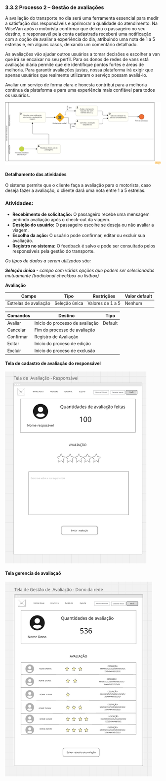 ### 3.3.2 Processo 2 – Gestão de avaliações

A avaliação do transporte no dia será uma ferramenta essencial para medir a satisfação dos responsáveis e aprimorar a qualidade do atendimento. Na WiseVan após o motorista confirmar que deixou o passageiro no seu destino, o responsavél pela conta cadastrada receberá uma notificação com a opção de avaliar a experiência do dia, atribuindo uma nota de 1 a 5 estrelas e, em alguns casos, deixando um comentário detalhado.

As avaliações vão ajudar outros usuários a tomar decisões e escolher a van que irá se encaixar no seu perfil. Para os donos de redes de vans está avaliação diária permite que ele identifique pontos fortes e áreas de melhoria. Para garantir avaliações justas, nossa plataforma irá exigir que apenas usuários que realmente utilizaram o serviço possam avaliá-lo. 

Avaliar um serviço de forma clara e honesta contribui para a melhoria contínua da plataforma e para uma experiência mais confiável para todos os usuários.

![Gestao de avaliacoes](images/D-gestao-avaliacao.png)


#### Detalhamento das atividades

O sistema permite que o cliente faça a avaliação para o motorista, caso deseja fazer a avaliação, o cliente dará uma nota entre 1 a 5 estrelas.

### Atividades:  
- **Recebimento de solicitação:** O passageiro recebe uma mensagem pedindo avaliação após o check-out da viagem.
- **Desição do usuário:** O passageiro escolhe se deseja ou não avaliar a viagem.
- **Escolha da ação:** O usuário pode confirmar, editar ou excluir sua avaliação.  
- **Registro no sistema:** O feedback é salvo e pode ser consultado pelos responsáveis pela gestão do transporte.  


_Os tipos de dados a serem utilizados são:_

_**Seleção única** - campo com várias opções que podem ser selecionadas mutuamente (tradicional checkbox ou listbox)_


**Avaliação**

| **Campo**             | **Tipo**           | **Restrições**         | **Valor default** |
| ---                   | ---                | ---                    | ---               |
| Estrelas de avaliação | Seleção única      | Valores de 1 a 5       | Nenhum           |



| **Comandos**         |  **Destino**                   | **Tipo** |
| ---                  | ---                            | ---               |
| Avaliar              | Inicio do processo de avaliação| Default           |
| Cancelar             | Fim do processo de avaliação   |                   |
| Confirmar            | Registro de Avaliação          |                   |
| Editar               | Início do proceso de edição    |                   |
| Excluir              | Início do proceso de exclusão  |                   |



#### **Tela de  cadastro de avaliação do responsável**
![Avalizacao](images/17-W-TelaAvaliacao-Resposavel.png)

#### **Tela gerencia de avaliaçaõ**
![Avalizacao](images/18-W-Tela-GestaoAvaliacao-Dono.png)

